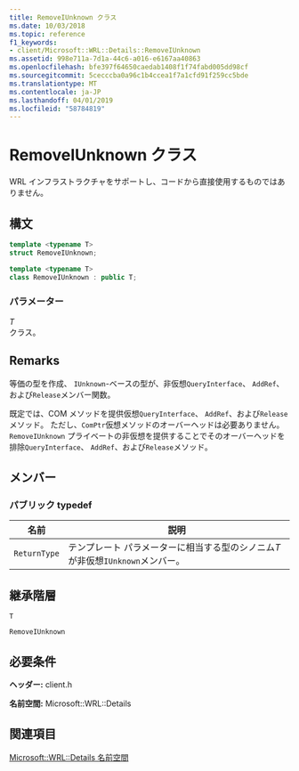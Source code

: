 ```yaml
---
title: RemoveIUnknown クラス
ms.date: 10/03/2018
ms.topic: reference
f1_keywords:
- client/Microsoft::WRL::Details::RemoveIUnknown
ms.assetid: 998e711a-7d1a-44c6-a016-e6167aa40863
ms.openlocfilehash: bfe397f64650caedab1408f1f74fabd005dd98cf
ms.sourcegitcommit: 5cecccba0a96c1b4ccea1f7a1cfd91f259cc5bde
ms.translationtype: MT
ms.contentlocale: ja-JP
ms.lasthandoff: 04/01/2019
ms.locfileid: "58784819"
---
```

# <a name="removeiunknown-class"></a>RemoveIUnknown クラス

WRL インフラストラクチャをサポートし、コードから直接使用するものではありません。

## <a name="syntax"></a>構文

```cpp
template <typename T>
struct RemoveIUnknown;

template <typename T>
class RemoveIUnknown : public T;
```

### <a name="parameters"></a>パラメーター

*T*<br/>
クラス。

## <a name="remarks"></a>Remarks

等価の型を作成、 `IUnknown`-ベースの型が、非仮想`QueryInterface`、 `AddRef`、および`Release`メンバー関数。

既定では、COM メソッドを提供仮想`QueryInterface`、 `AddRef`、および`Release`メソッド。 ただし、`ComPtr`仮想メソッドのオーバーヘッドは必要ありません。 `RemoveIUnknown` プライベートの非仮想を提供することでそのオーバーヘッドを排除`QueryInterface`、 `AddRef`、および`Release`メソッド。

## <a name="members"></a>メンバー

### <a name="public-typedefs"></a>パブリック typedef

|名前|説明|
|----------|-----------------|
|`ReturnType`|テンプレート パラメーターに相当する型のシノニム*T*が非仮想`IUnknown`メンバー。|

## <a name="inheritance-hierarchy"></a>継承階層

`T`

`RemoveIUnknown`

## <a name="requirements"></a>必要条件

**ヘッダー:** client.h

**名前空間:** Microsoft::WRL::Details

## <a name="see-also"></a>関連項目

[Microsoft::WRL::Details 名前空間](microsoft-wrl-details-namespace.md)